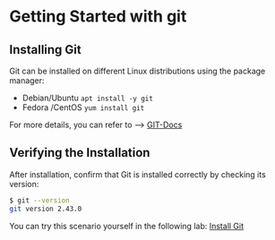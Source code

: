 # Getting Started with git

## Installing Git
Git can be installed on different Linux distributions using the package manager:
- Debian/Ubuntu `apt install -y git`
- Fedora /CentOS `yum install git ` 

For more details, you can refer to --> [GIT-Docs](https://git-scm.com/downloads/linux)

## Verifying the Installation
After installation, confirm that Git is installed correctly by checking its version:
```bash
$ git --version
git version 2.43.0
```
You can try this scenario yourself in the following lab: [Install Git](https://killercoda.com/pawelpiwosz/course/gitFundamentals/git-01-installation)